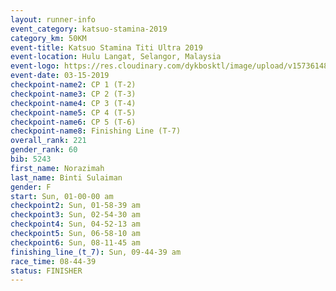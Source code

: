 ```yaml
---
layout: runner-info 
event_category: katsuo-stamina-2019 
category_km: 50KM 
event-title: Katsuo Stamina Titi Ultra 2019 
event-location: Hulu Langat, Selangor, Malaysia 
event-logo: https://res.cloudinary.com/dykbosktl/image/upload/v1573614825/Logo/Logo_p7ft6n.png
event-date: 03-15-2019 
checkpoint-name2: CP 1 (T-2) 
checkpoint-name3: CP 2 (T-3) 
checkpoint-name4: CP 3 (T-4) 
checkpoint-name5: CP 4 (T-5) 
checkpoint-name6: CP 5 (T-6) 
checkpoint-name8: Finishing Line (T-7) 
overall_rank: 221
gender_rank: 60
bib: 5243
first_name: Norazimah
last_name: Binti Sulaiman
gender: F
start: Sun, 01-00-00 am
checkpoint2: Sun, 01-58-39 am
checkpoint3: Sun, 02-54-30 am
checkpoint4: Sun, 04-52-13 am
checkpoint5: Sun, 06-58-10 am
checkpoint6: Sun, 08-11-45 am
finishing_line_(t_7): Sun, 09-44-39 am
race_time: 08-44-39
status: FINISHER
---
```

